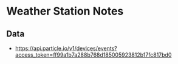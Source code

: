 Weather Station Notes
=====================

## Data
* https://api.particle.io/v1/devices/events?access_token=ff99a1b7a288b768d185005923812b17fc817bd0
